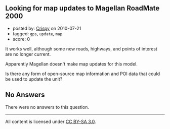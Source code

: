 ## Looking for map updates to Magellan RoadMate 2000

- posted by: [Crispy](https://stackexchange.com/users/-1/233-crispy) on 2010-07-21
- tagged: `gps`, `update`, `map`
- score: 0

<p>It works well, although some new roads, highways, and points of interest are no longer current.</p>

<p>Apparently Magellan doesn't make map updates for this model.  </p>

<p>Is there any form of open-source map information and POI data that could be used to update the unit?</p>


## No Answers

There were no answers to this question.


---

All content is licensed under [CC BY-SA 3.0](https://creativecommons.org/licenses/by-sa/3.0/).
